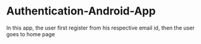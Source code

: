 # Authentication-Android-App
In this app, the user  first register from his respective email id,  then the user goes to home page
